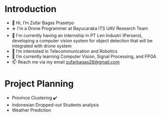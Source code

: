 # Introduction
- 👋 Hi, I’m Zufar Bagas Prasetyo
- :airplane:  I'm a Drone Programmer at Bayucaraka ITS UAV Research Team
- 📶 I'm currently having an internship in PT Len Industri (Persero), developing a computer vision system for object detection that will be integrated with drone system
- 👀 I’m interested in Telecommunication and Robotics
- 🌱 I’m currently learning Computer Vision, Signal Processing, and FPGA
- 📫 Reach me via my email zufarbagas28@gmail.com


# Project Planning
- Province Clustering :heavy_check_mark:
- Indonesian Dropped-out Students analysis
- Weather Prediction

<!---
Zufaruu/Zufaruu is a ✨ special ✨ repository because its `README.md` (this file) appears on your GitHub profile.
You can click the Preview link to take a look at your changes.
--->
